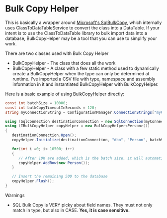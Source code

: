 # Bulk Copy Helper

This is basically a wrapper around [Microsoft's SqlBulkCopy](https://msdn.microsoft.com/en-us/library/system.data.sqlclient.sqlbulkcopy(v=vs.110).aspx.), which internally uses ClassToDataTableService to convert the class into a DataTable.  If your intent is to use the ClassToDataTable library to bulk import data into a database, BulkCopyHelper may be a tool that you can use to simplify your work. 

There are two classes used with Bulk Copy Helper
- BulkCopyHelper<T> - The class that does all the work
- BulkCopyHelper - A class with a few static method used to dynamically create a BulkCopyHelper<T> when the type can only be determined at runtime.  I've imported a CSV file with type, namespace and assembly information in it and instantiated BulkCopyHelper<T> with BulkCopyHelper.  

Here is a basic example of using BulkCopyHelper<T> directly:

```c#
const int batchSize = 10000;
const int bulkCopyTimeoutInSeconds = 120;
string myConnectionString = ConfigurationManager.ConnectionStrings["myConnectionString"].ConnectionString;

using (SqlConnection destinationConnection = new SqlConnection(myConnectionString))
using (IBulkCopyHelper copyHelper = new BulkCopyHelper<Person>())
{  
   destinationConnection.Open(); 
   copyHelper.Initialize(destinationConnection, "dbo", "Person", batchSize, bulkCopyTimeoutInSeconds);

   for(int i =0; i< 10500; i++)
   {
      // After 10K are added, which is the batch size, it will automatically insert the records 
      copyHelper.AddRow(new Person());
   }

   // Insert the remaining 500 to the database
   copyHelper.Flush();
}
```     

Warnings
- SQL Bulk Copy is VERY picky about field names.  They must not only match in type, but also in CASE.  **Yes, it is case sensitive.** 

